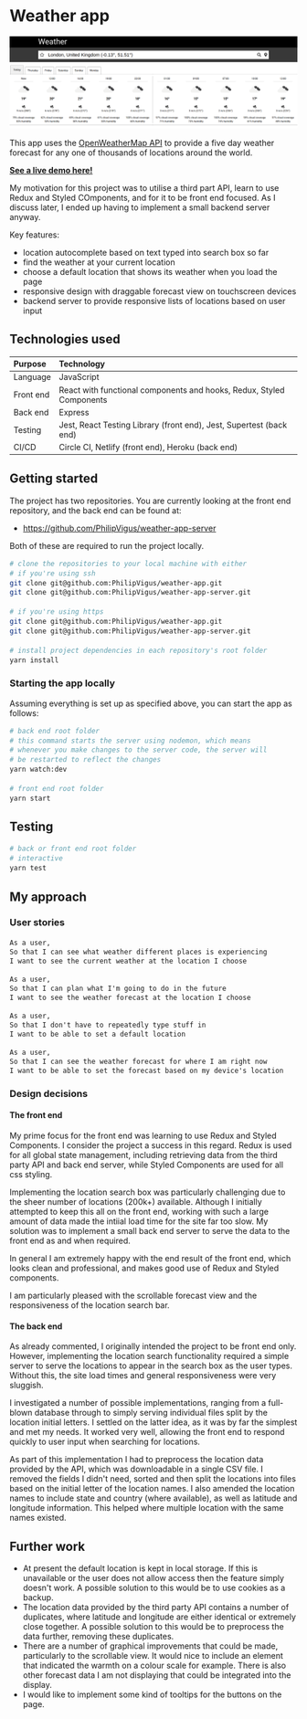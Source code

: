 # Weather app

![main screenshot](./main-screenshot.png)

This app uses the [OpenWeatherMap API](https://openweathermap.org/api) to provide a five day weather forecast for any one of thousands of locations around the world.

**[See a live demo here!](https://weather-phil.netlify.app/)**

My motivation for this project was to utilise a third part API, learn to use Redux and Styled COmponents, and for it to be front end focused. As I discuss later, I ended up having to implement a small backend server anyway.

Key features:

- location autocomplete based on text typed into search box so far
- find the weather at your current location
- choose a default location that shows its weather when you load the page
- responsive design with draggable forecast view on touchscreen devices
- backend server to provide responsive lists of locations based on user input

## Technologies used

| Purpose   | Technology                                                           |
| :-------- | :------------------------------------------------------------------- |
| Language  | JavaScript                                                           |
| Front end | React with functional components and hooks, Redux, Styled Components |
| Back end  | Express                                                              |
| Testing   | Jest, React Testing Library (front end), Jest, Supertest (back end)  |
| CI/CD     | Circle CI, Netlify (front end), Heroku (back end)                    |

## Getting started

The project has two repositories. You are currently looking at the front end repository, and the back end can be found at:

- https://github.com/PhilipVigus/weather-app-server

Both of these are required to run the project locally.

```bash
# clone the repositories to your local machine with either
# if you're using ssh
git clone git@github.com:PhilipVigus/weather-app.git
git clone git@github.com:PhilipVigus/weather-app-server.git

# if you're using https
git clone git@github.com:PhilipVigus/weather-app.git
git clone git@github.com:PhilipVigus/weather-app-server.git

# install project dependencies in each repository's root folder
yarn install
```

### Starting the app locally

Assuming everything is set up as specified above, you can start the app as follows:

```bash
# back end root folder
# this command starts the server using nodemon, which means
# whenever you make changes to the server code, the server will
# be restarted to reflect the changes
yarn watch:dev

# front end root folder
yarn start
```

## Testing

```bash
# back or front end root folder
# interactive
yarn test
```

## My approach

### User stories

```
As a user,
So that I can see what weather different places is experiencing
I want to see the current weather at the location I choose

As a user,
So that I can plan what I'm going to do in the future
I want to see the weather forecast at the location I choose

As a user,
So that I don't have to repeatedly type stuff in
I want to be able to set a default location

As a user,
So that I can see the weather forecast for where I am right now
I want to be able to set the forecast based on my device's location
```

### Design decisions

#### The front end

My prime focus for the front end was learning to use Redux and Styled Components. I consider the project a success in this regard. Redux is used for all global state management, including retrieving data from the third party API and back end server, while Styled Components are used for all css styling.

Implementing the location search box was particularly challenging due to the sheer number of locations (200k+) available. Although I initially attempted to keep this all on the front end, working with such a large amount of data made the intiial load time for the site far too slow. My solution was to implement a small back end server to serve the data to the front end as and when required.

In general I am extremely happy with the end result of the front end, which looks clean and professional, and makes good use of Redux and Styled components.

I am particularly pleased with the scrollable forecast view and the responsiveness of the location search bar.

#### The back end

As already commented, I originally intended the project to be front end only. However, implementing the location search functionality required a simple server to serve the locations to appear in the search box as the user types. Without this, the site load times and general responsiveness were very sluggish.

I investigated a number of possible implementations, ranging from a full-blown database through to simply serving individual files split by the location initial letters. I settled on the latter idea, as it was by far the simplest and met my needs. It worked very well, allowing the front end to respond quickly to user input when searching for locations.

As part of this implementation I had to preprocess the location data provided by the API, which was downloadable in a single CSV file. I removed the fields I didn't need, sorted and then split the locations into files based on the initial letter of the location names. I also amended the location names to include state and country (where available), as well as latitude and longitude information. This helped where multiple location with the same names existed.

## Further work

- At present the default location is kept in local storage. If this is unavailable or the user does not allow access then the feature simply doesn't work. A possible solution to this would be to use cookies as a backup.
- The location data provided by the third party API contains a number of duplicates, where latitude and longitude are either identical or extremely close together. A possible solution to this would be to preprocess the data further, removing these duplicates.
- There are a number of graphical improvements that could be made, particularly to the scrollable view. It would nice to include an element that indicated the warmth on a colour scale for example. There is also other forecast data I am not displaying that could be integrated into the display.
- I would like to implement some kind of tooltips for the buttons on the page.
